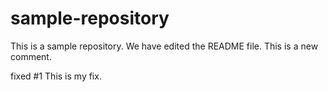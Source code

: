 # sample-repository
This is a sample repository.
We have edited the README file.
This is a new comment.

fixed #1
This is my fix.
